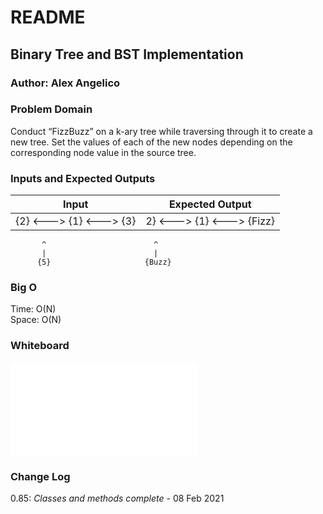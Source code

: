 # README

## Binary Tree and BST Implementation

### Author: Alex Angelico

### Problem Domain

Conduct “FizzBuzz” on a k-ary tree while traversing through it to create a new tree. Set the values of each of the new nodes depending on the corresponding node value in the source tree.

### Inputs and Expected Outputs

Input | Expected Output
----- | ---------------
{2} <---> {1} <---> {3} | 2} <---> {1} <---> {Fizz}  
           ^                        ^
           |                        |
          {5}                     {Buzz}

### Big O

Time: O(N)  
Space: O(N)

### Whiteboard

![Challenge 18 Whiteboard](whiteboard-18.py)

### Change Log

0.85: *Classes and methods complete* - 08 Feb 2021
